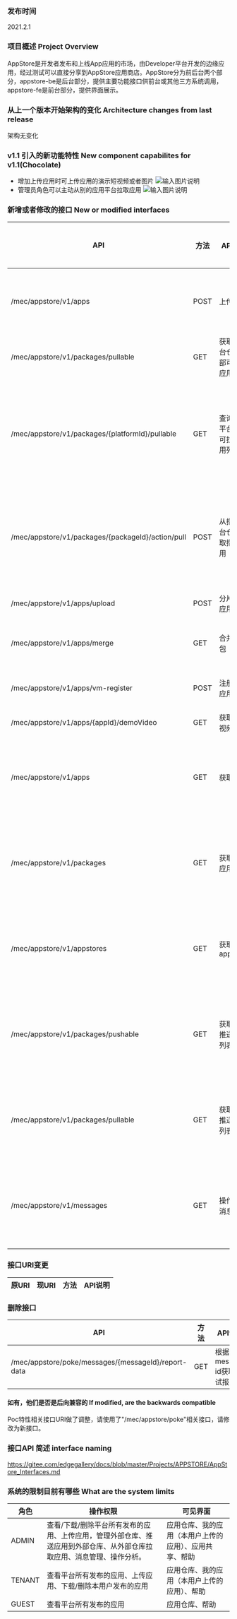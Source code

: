 ### 发布时间 
2021.2.1

### 项目概述 Project Overview
AppStore是开发者发布和上线App应用的市场，由Developer平台开发的边缘应用，经过测试可以直接分享到AppStore应用商店。AppStore分为前后台两个部分，appstore-be是后台部分，提供主要功能接口供前台或其他三方系统调用，appstore-fe是前台部分，提供界面展示。

### 从上一个版本开始架构的变化 Architecture changes from last release
架构无变化

### v1.1 引入的新功能特性 New component capabilites for v1.1(Chocolate)
* 增加上传应用时可上传应用的演示短视频或者图片
![输入图片说明](https://images.gitee.com/uploads/images/2021/0201/201433_caa99356_8354563.png "uploadapp.png")
* 管理员角色可以主动从别的应用平台拉取应用
![输入图片说明](https://images.gitee.com/uploads/images/2021/0201/201452_ba6e4f51_8354563.png "pullapp.png")


### 新增或者修改的接口 New or modified interfaces
| API | 方法 | API说明 | 变更类型 | 说明 |
| --- | --- | --- | --- | --- |
| /mec/appstore/v1/apps | POST | 上传app | 修改 | 修改上传请求参数，增加可选字段demoVideo，含义为应用演示视频 |
| /mec/appstore/v1/packages/pullable | GET | 获取本平台仓库全部可拉取应用列表 | 新增 | 查询可拉取的应用列表|
| /mec/appstore/v1/packages/{platformId}/pullable | GET | 查询指定平台仓库可拉取应用列表 | 新增 | appstore后台调用指定平台仓库的URI，查询可推送应用列表，并过滤本平台已发布的应用，返回可拉取的应用列表给appstore前台 |
| /mec/appstore/v1/packages/{packageId}/action/pull | POST | 从指定平台仓库拉取指定应用 | 新增 | appstore后台调用指定平台仓库的URI，下载指定应用的应用包和图标，并注册该应用到本平台，同时记录一条拉取消息 |
| /mec/appstore/v1/apps/upload | POST | 分片上传应用包 | 新增 | 当应用包大于10M时，采用分片上传方式 |
| /mec/appstore/v1/apps/merge | GET | 合并应用包 | 新增 | 将分片的应用包合并到一起上传到服务器目标路径 |
| /mec/appstore/v1/apps/vm-register | POST | 注册虚机应用 | 新增 | 对于应用包较大的虚机应用调用此接口注册 |
| /mec/appstore/v1/apps/{appId}/demoVideo | GET | 获取应用视频 | 新增 | 根据应用ID获取演示视频 |
| /mec/appstore/v1/apps | GET | 获取应用 | 新增 | 增加查询字段 appName limit offset;变更为后台分页查询，模糊查询  ，新增返回数量，列表排序,增加返回类 |
| /mec/appstore/v1/packages | GET | 获取app应用包 | 新增 | 增加查询字段 appName limit offset;变更为后台分页查询，模糊查询，新增返回数量，列表排序,增加返回类 |
| /mec/appstore/v1/appstores| GET | 获取appStore | 新增 | 增加查询字段 appStore limit offset;变更为后台分页查询，模糊查询，新增返回数量，列表排序,增加返回类 |
| /mec/appstore/v1/packages/pushable | GET | 获取应用推送app列表 | 新增 | 增加查询字段 appName limit offset;变更为后台分页查询，模糊查询，新增返回数量，列表排序,增加返回类 |
| /mec/appstore/v1/packages/pullable | GET | 获取应用推送app列表 | 新增 | 增加查询字段 appName limit offset;变更为后台分页查询，模糊查询，新增返回数量，列表排序,增加返回类 |
| /mec/appstore/v1/messages | GET | 操作分析消息列表 | 新增 | 增加查询字段 appName limit offset;变更为后台分页查询，模糊查询，新增返回数量，列表排序,增加返回类 |

### 接口URI变更

| 原URI | 现URI | 方法 | API说明 |
| --- | --- | --- | --- |

### 删除接口

| API | 方法 | API说明 |
| --- | --- | --- |
| /mec/appstore/poke/messages/{messageId}/report-data | GET | 根据message id获取测试报告 |

#### 如有，他们是否是后向兼容的 If modified, are the backwards compatible
Poc特性相关接口URI做了调整，请使用了"/mec/appstore/poke"相关接口，请修改为新接口。

### 接口API 简述 interface naming

https://gitee.com/edgegallery/docs/blob/master/Projects/APPSTORE/AppStore_Interfaces.md

### 系统的限制目前有哪些 What are the system limits
| 角色 | 操作权限 | 可见界面 |
| --- | --- | --- |
| ADMIN | 查看/下载/删除平台所有发布的应用、上传应用，管理外部仓库、推送应用到外部仓库、从外部仓库拉取应用、消息管理、操作分析。 | 应用仓库、我的应用（本用户上传的应用）、应用共享、帮助 |
| TENANT | 查看平台所有发布的应用、上传应用、下载/删除本用户发布的应用 | 应用仓库、我的应用（本用户上传的应用）、帮助 |
| GUEST | 查看平台所有发布的应用 | 应用仓库、帮助 |